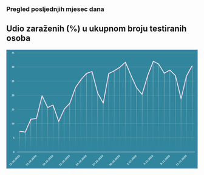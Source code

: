 ### Pregled posljednjih mjesec dana

## Udio zaraženih (%) u ukupnom broju testiranih osoba

![image](/grafovi/1211a.png)
